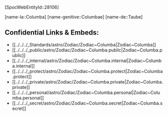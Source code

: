 ﻿---
confidential: public
isDeleted: false
isReadOnly: false
tags:
- astro/Zodiac
type: Zodiac
---

[SpocWebEntityId::28106]



[name-la::Columba]
[name-genitive::Columbae]
[name-de::Taube]


## Confidential Links & Embeds: 
- [[../../../_Standards/astro/Zodiac/Zodiac~Columba|Zodiac~Columba]] 
- [[../../../_public/astro/Zodiac/Zodiac~Columba.public|Zodiac~Columba.public]] 
- [[../../../_internal/astro/Zodiac/Zodiac~Columba.internal|Zodiac~Columba.internal]] 
- [[../../../_protect/astro/Zodiac/Zodiac~Columba.protect|Zodiac~Columba.protect]] 
- [[../../../_private/astro/Zodiac/Zodiac~Columba.private|Zodiac~Columba.private]] 
- [[../../../_personal/astro/Zodiac/Zodiac~Columba.personal|Zodiac~Columba.personal]] 
- [[../../../_secret/astro/Zodiac/Zodiac~Columba.secret|Zodiac~Columba.secret]] 
